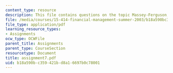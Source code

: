 ```yaml
---
content_type: resource
description: This file contains questions on the topic Massey-Ferguson, 1980.
file: /media/courses/15-414-financial-management-summer-2003/b18a590bc359421bd8a16697b0c78001_assignment7.pdf
file_type: application/pdf
learning_resource_types:
- Assignments
ocw_type: OCWFile
parent_title: Assignments
parent_type: CourseSection
resourcetype: Document
title: assignment7.pdf
uid: b18a590b-c359-421b-d8a1-6697b0c78001
---
```

